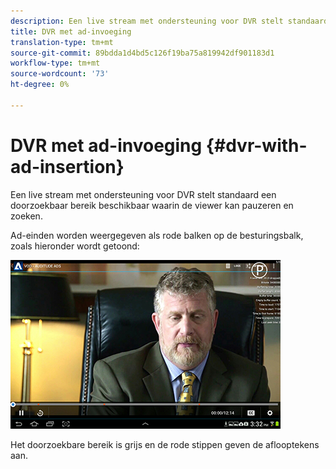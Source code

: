 ```yaml
---
description: Een live stream met ondersteuning voor DVR stelt standaard een doorzoekbaar bereik beschikbaar waarin de viewer kan pauzeren en zoeken.
title: DVR met ad-invoeging
translation-type: tm+mt
source-git-commit: 89bdda1d4bd5c126f19ba75a819942df901183d1
workflow-type: tm+mt
source-wordcount: '73'
ht-degree: 0%

---
```



# DVR met ad-invoeging {#dvr-with-ad-insertion}

Een live stream met ondersteuning voor DVR stelt standaard een doorzoekbaar bereik beschikbaar waarin de viewer kan pauzeren en zoeken.

Ad-einden worden weergegeven als rode balken op de besturingsbalk, zoals hieronder wordt getoond:

<!--<a id="fig_720DD22D2318485EAB4BEA55C30D5ECF"></a>-->

![](assets/dvr-with-ads.jpg)

Het doorzoekbare bereik is grijs en de rode stippen geven de aflooptekens aan.
